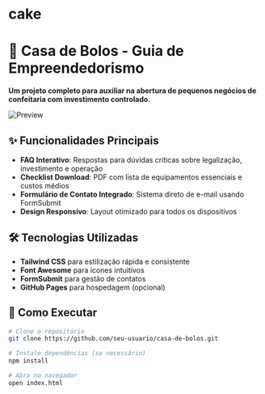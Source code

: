 # cake
# 🍰 Casa de Bolos - Guia de Empreendedorismo

**Um projeto completo para auxiliar na abertura de pequenos negócios de confeitaria com investimento controlado.**

![Preview](https://via.placeholder.com/800x400.png?text=Casa+de+Bolos+Preview) <!-- Adicione uma imagem real do projeto -->

## ✨ Funcionalidades Principais
- **FAQ Interativo**: Respostas para dúvidas críticas sobre legalização, investimento e operação
- **Checklist Download**: PDF com lista de equipamentos essenciais e custos médios
- **Formulário de Contato Integrado**: Sistema direto de e-mail usando FormSubmit
- **Design Responsivo**: Layout otimizado para todos os dispositivos

## 🛠 Tecnologias Utilizadas
- **Tailwind CSS** para estilização rápida e consistente
- **Font Awesome** para ícones intuitivos
- **FormSubmit** para gestão de contatos
- **GitHub Pages** para hospedagem (opcional)

## 🚀 Como Executar
```bash
# Clone o repositório
git clone https://github.com/seu-usuario/casa-de-bolos.git

# Instale dependências (se necessário)
npm install

# Abra no navegador
open index.html